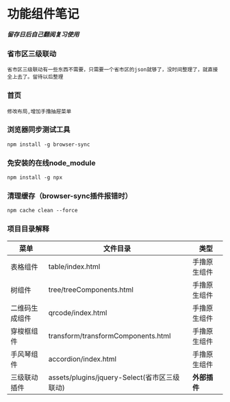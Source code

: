 # 功能组件笔记
***留存日后自己翻阅复习使用***

### 省市区三级联动
    省市区三级联动有一些东西不需要，只需要一个省市区的json就够了，没时间整理了，就直接全上去了。留待以后整理
### 首页
    修改布局,增加手撸抽屉菜单
### 浏览器同步测试工具
    npm install -g browser-sync
### 免安装的在线node_module
    npm install -g npx
### 清理缓存（browser-sync插件报错时）
    npm cache clean --force

### 项目目录解释
|菜单|文件目录|类型|
|-|-|-|
|表格组件|table/index.html|手撸原生组件|
|树组件|tree/treeComponents.html|手撸原生组件|
|二维码生成组件|qrcode/index.html|手撸原生组件|
|穿梭框组件|transform/transformComponents.html|手撸原生组件|
|手风琴组件|accordion/index.html|手撸原生组件|
|三级联动插件|assets/plugins/jquery-Select(省市区三级联动)|**外部插件**|

